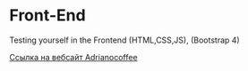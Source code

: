 # Front-End
Testing yourself in the Frontend (HTML,CSS,JS), (Bootstrap 4)

[Ссылка на вебсайт Adrianocoffee](https://tanikulovamadina.github.io/)
